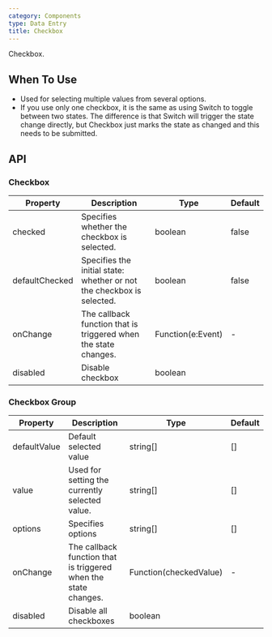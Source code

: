 ```yaml
---
category: Components
type: Data Entry
title: Checkbox
---
```


Checkbox.

## When To Use

- Used for selecting multiple values from several options.
- If you use only one checkbox, it is the same as using Switch to toggle between two states. The difference is that Switch will trigger the state change directly, but Checkbox just marks the state as changed and this needs to be submitted.

## API

### Checkbox

| Property      | Description             | Type      | Default  |
|----------|------------------|----------|--------|
| checked | Specifies whether the checkbox is selected. | boolean | false |
| defaultChecked | Specifies the initial state: whether or not the checkbox is selected. | boolean | false |
| onChange | The callback function that is triggered when the state changes. | Function(e:Event) | - |
| disabled | Disable checkbox | boolean | | false| 

### Checkbox Group

| Property      | Description             | Type      | Default  |
|----------|------------------|----------|--------|
| defaultValue | Default selected value | string[] | [] |
| value | Used for setting the currently selected value. | string[] | [] |
| options  | Specifies options | string[] | [] |
| onChange | The callback function that is triggered when the state changes. | Function(checkedValue) | - |
| disabled | Disable all checkboxes | boolean | | false |